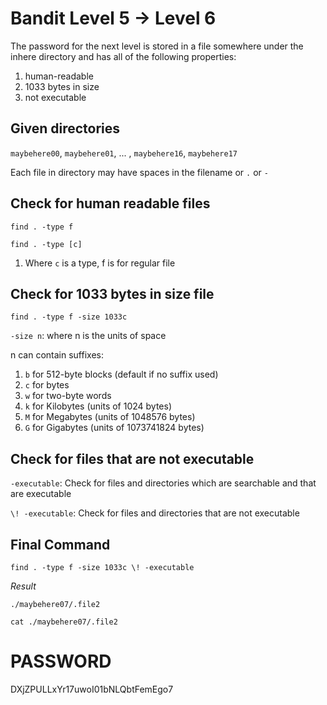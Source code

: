 # Bandit Level 5 -> Level 6

The password for the next level is stored in a file somewhere under the inhere directory and has all of the following properties:

1. human-readable
1. 1033 bytes in size
1. not executable

## Given directories

`maybehere00`, `maybehere01`, ... , `maybehere16`, `maybehere17`

Each file in directory may have spaces in the filename or `.` or `-`

## Check for human readable files

```shell
find . -type f
```

`find . -type [c]`

1. Where `c` is a type, f is for regular file

## Check for 1033 bytes in size file

```shell
find . -type f -size 1033c
```

`-size n`: where n is the units of space

n can contain suffixes:

1. `b` for 512-byte blocks (default if no suffix used)
1. `c` for bytes
1. `w` for two-byte words
1. `k` for Kilobytes (units of 1024 bytes)
1. `M` for Megabytes (units of 1048576 bytes)
1. `G` for Gigabytes (units of 1073741824 bytes)

## Check for files that are not executable

`-executable`: Check for files and directories which are searchable and that are executable

`\! -executable`: Check for files and directories that are not executable

## Final Command

```shell
find . -type f -size 1033c \! -executable
```

_Result_

`./maybehere07/.file2`

`cat ./maybehere07/.file2`

# PASSWORD

DXjZPULLxYr17uwoI01bNLQbtFemEgo7
